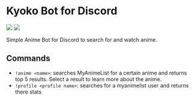 # Kyoko Bot for Discord
![](https://img.shields.io/badge/python-3.9-blue) ![](https://img.shields.io/badge/discord.py-2.0.1-7289da)

Simple Anime Bot for Discord to search for and watch anime.

## Commands
- `!anime <name>`: searches MyAnimeList for a certain anime and returns top 5 results. Select a result to learn more about the anime.
- `!profile <profile name>`: searches for a myanimelist user and returns there stats
